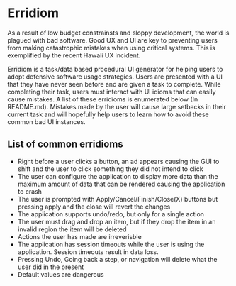 # Erridiom

As a result of low budget constrainsts and sloppy development, the world is plagued with bad software. Good UX and UI are key to preventing users from making catastrophic mistakes when using critical systems. This is exemplified by the recent Hawaii UX incident.

Erridiom is a task/data based procedural UI generator for helping users to adopt defensive software usage strategies. Users are presented with a UI that they have never seen before and are given a task to complete. While completing their task, users must interact with UI idioms that can easily cause mistakes. A list of these erridioms is enumerated below (In README.md). Mistakes made by the user will cause large setbacks in their current task and will hopefully help users to learn how to avoid these common bad UI instances.

## List of common erridioms
- Right before a user clicks a button, an ad appears causing the GUI to shift and the user to click something they did not intend to click
- The user can configure the application to display more data than the maximum amount of data that can be rendered causing the application to crash
- The user is prompted with Apply/Cancel/Finish/Close(X) buttons but pressing apply and the close will revert the changes
- The application supports undo/redo, but only for a single action
- The user must drag and drop an item, but if they drop the item in an invalid region the item will be deleted
- Actions the user has made are irreverisble
- The application has session timeouts while the user is using the application. Session timeouts result in data loss.
- Pressing Undo, Going back a step, or navigation will delete what the user did in the present
- Default values are dangerous
